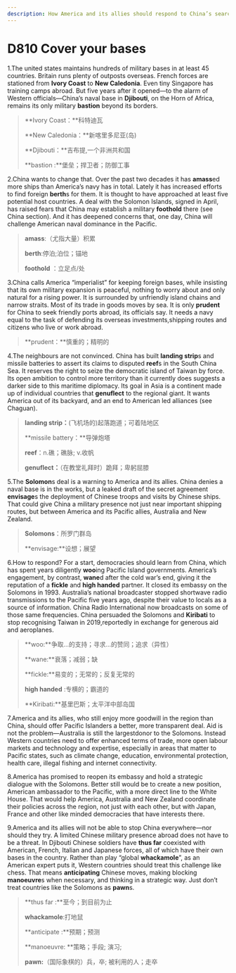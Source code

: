 ```yaml
---
description: How America and its allies should respond to China’s search for foreign outposts
---
```


# D810 Cover your bases
1.The united states maintains hundreds of military bases in at least 45 countries. Britain runs plenty of outposts overseas. French forces are stationed from **Ivory Coast** to **New Caledonia**. Even tiny Singapore has training camps abroad. But five years after it opened—to the alarm of Western officials—China’s naval base in **Djibouti**, on the Horn of Africa, remains its only military **bastion** beyond its borders.

> **Ivory Coast：**科特迪瓦
 > 
> **New Caledonia：**新喀里多尼亚(岛)
 > 
> **Djibouti：**吉布提,一个非洲共和国
 > 
> **bastion :**堡垒；捍卫者；防御工事
 > 

2.China wants to change that. Over the past two decades it has **amass**ed more ships than America’s navy has in total. Lately it has increased efforts to find foreign **berth**s for them. It is thought to have approached at least five potential host countries. A deal with the Solomon Islands, signed in April, has raised fears that China may establish a military **foothold** there (see China section). And it has deepened concerns that, one day, China will challenge American naval dominance in the Pacific.

> **amass**:（尤指大量）积累
 > 
> **berth**:停泊;泊位；锚地
 > 
> **foothold** ：立足点/处
 > 

3.China calls America “imperialist” for keeping foreign bases, while insisting that its own military expansion is peaceful, nothing to worry about and only natural for a rising power. It is surrounded by unfriendly island chains and narrow straits. Most of its trade in goods moves by sea. It is only **prudent** for China to seek friendly ports abroad, its officials say. It needs a navy equal to the task of defending its overseas investments,shipping routes and citizens who live or work abroad.

> **prudent：**慎重的；精明的
 > 

4.The neighbours are not convinced. China has built **landing strip**s and missile batteries to assert its claims to disputed **reef**s in the South China Sea. It reserves the right to seize the democratic island of Taiwan by force. Its open ambition to control more territory than it currently does suggests a darker side to this maritime diplomacy. Its goal in Asia is a continent made up of individual countries that **genuflect** to the regional giant. It wants America out of its backyard, and an end to American ­led alliances (see Chaguan).

> **landing strip：**(飞机场的)起落跑道；可着陆地区
 > 
> **missile battery：**导弹炮塔
 > 
> **reef**：n.礁；礁脉; v.收帆
 > 
> **genuflect：**（在教堂礼拜时）跪拜；卑躬屈膝
 > 

5.The **Solomon**s deal is a warning to America and its allies. China denies a naval base is in the works, but a leaked draft of the secret agreement **envisage**s the deployment of Chinese troops and visits by Chinese ships. That could give China a military presence not just near important shipping routes, but between America and its Pacific allies, Australia and New Zealand.

> **Solomons**：所罗门群岛
 > 
> **envisage:**设想；展望
 > 

6.How to respond? For a start, democracies should learn from China, which has spent years diligently **woo**ing Pacific Island governments. America’s engagement, by contrast, **wane**d after the cold war’s end, giving it the reputation of a **fickle** and **high handed** partner. It closed its embassy on the Solomons in 1993. Australia’s national broadcaster stopped short­wave radio transmissions to the Pacific five years ago, despite their value to locals as a source of information. China Radio International now broadcasts on some of those same frequencies. China persuaded the Solomons and **Kiribati** to stop recognising Taiwan in 2019,reportedly in exchange for generous aid and aeroplanes.

> **woo:**争取…的支持；寻求…的赞同；追求（异性）
 > 
> **wane:**衰落；减弱；缺
 > 
> **fickle:**易变的；无常的；反复无常的
 > 
> **high handed** :专横的；霸道的
 > 
> **Kiribati:**基里巴斯；太平洋中部岛国
 > 

7.America and its allies, who still enjoy more goodwill in the region than China, should offer Pacific Islanders a better, more transparent deal. Aid is not the problem—Australia is still the largestdonor to the Solomons. Instead Western countries need to offer enhanced terms of trade, more open labour markets and technology and expertise, especially in areas that matter to Pacific states, such as climate change, education, environmental protection, health care, illegal fishing and internet connectivity.

8.America has promised to reopen its embassy and hold a strategic dialogue with the Solomons. Better still would be to create a new position, American ambassador to the Pacific, with a more direct line to the White House. That would help America, Australia and New Zealand co­ordinate their policies across the region, not just with each other, but with Japan, France and other like minded democracies that have interests there.

9.America and its allies will not be able to stop China everywhere—nor should they try. A limited Chinese military presence abroad does not have to be a threat. In Djibouti Chinese soldiers have **thus far** co­existed with American, French, Italian and Japanese forces, all of which have their own bases in the country. Rather than play “global **whack­a­mole**”, as an American expert puts it, Western countries should treat this challenge like chess. That means **anticipating** Chinese moves, making blocking **manoeuvre**s when necessary, and thinking in a strategic way. Just don’t treat countries like the Solomons as **pawn**s.

> **thus far :**至今；到目前为止
 > 
> **whack­a­mole**:打地鼠
 > 
> **anticipate :**预期；预测
 > 
> **manoeuvre: **策略；手段; 演习;
 > 
> **pawn:**（国际象棋的）兵，卒; 被利用的人；走卒
 > 

